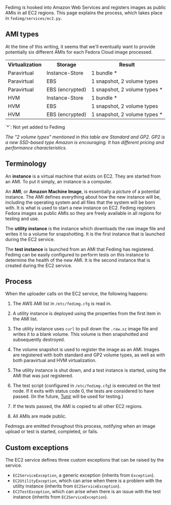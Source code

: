 Fedimg is hooked into Amazon Web Services and registers images as public AMIs in all
EC2 regions. This page explains the process, which takes place in
`fedimg/services/ec2.py`.

## AMI types

At the time of this writing, it seems that we'll eventually want to provide
potentially six different AMIs for each Fedora Cloud image processed.

<table>
<tr><th>Virtualization</th><th>Storage</th><th>Result</th></tr>
<tr><td>Paravirtual</td><td>Instance-Store</td><td>1 bundle * </td></tr>
<tr><td>Paravirtual</td><td>EBS</td><td>1 snapshot, 2 volume types</td></tr>
<tr><td>Paravirtual</td><td>EBS (encrypted)</td><td>1 snapshot, 2 volume types * </td></tr>
<tr><td>HVM</td><td>Instance-Store</td><td>1 bundle * </td></tr>
<tr><td>HVM</td><td>EBS</td><td>1 snapshot, 2 volume types</td></tr>
<tr><td>HVM</td><td>EBS (encrypted)</td><td>1 snapshot, 2 volume types * </td></tr>
</table>
`*`: Not yet added to Fedimg

*The "2 volume types" mentioned in this table are Standard and GP2. GP2 is a new
SSD-based type Amazon is encouraging. It has different pricing and performance
characteristics.*

## Terminology

An **instance** is a virtual machine that exists on EC2. They are started from
an AMI. To put it simply, an instance is a computer.

An **AMI**, or **Amazon Machine Image**, is essentially a picture of a
potential instance. The AMI defines everything about how the new instance will
be, including the operating system and all files that the system will be born
with. It is what is used to start a new instance on EC2. Fedimg registers
Fedora images as public AMIs so they are freely available in all regions for
testing and use.

The **utility instance** is the instance which downloads the raw image file and
writes it to a volume for snapshotting. It is the first instance that is
launched during the EC2 service.

The **test instance** is launched from an AMI that Fedimg has registered.
Fedimg can be easily configured to perform tests on this instance to
determine the health of the new AMI. It is the second instance that is created
during the EC2 service.

## Process

When the uploader calls on the EC2 service, the following happens:

1.  The AWS AMI list in `/etc/fedimg.cfg` is read in.

2.  A utility instance is deployed using the properties from the first item
    in the AMI list.

3.  The utility instance uses `curl` to pull down the `.raw.xz` image file
    and writes it to a blank volume. This volume is then snapshotted and
    subsequently destroyed.

4.  The volume snapshot is used to register the image as an AMI. Images
    are registered with both standard and GP2 volume types, as well as
    with both paravirtual and HVM virtualization.

5.  The utility instance is shut down, and a test instance is started,
    using the AMI that was just registered.

6.  The test script (configured in `/etc/fedimg.cfg`) is executed on the
    test node. If it exits with status code 0, the tests are considered
    to have passed. (In the future, [Tunir](http://tunir.readthedocs.org/en/latest/)
    will be used for testing.)

7.  If the tests passed, the AMI is copied to all other EC2 regions.

8.  All AMIs are made public.

Fedmsgs are emitted throughout this process, notifying when an image upload
or test is started, completed, or fails.

## Custom exceptions

The EC2 service defines three custom exceptions that can be raised by the service.

-   `EC2ServiceException`, a generic exception (inherits from `Exception`).
-   `EC2UtilityException`, which can arise when there is a problem with the
    utility instance (inherits from `EC2ServiceException`).
-   `EC2TestException`, which can arise when there is an issue with the test
    instance (inherits from `EC2ServiceException`).
